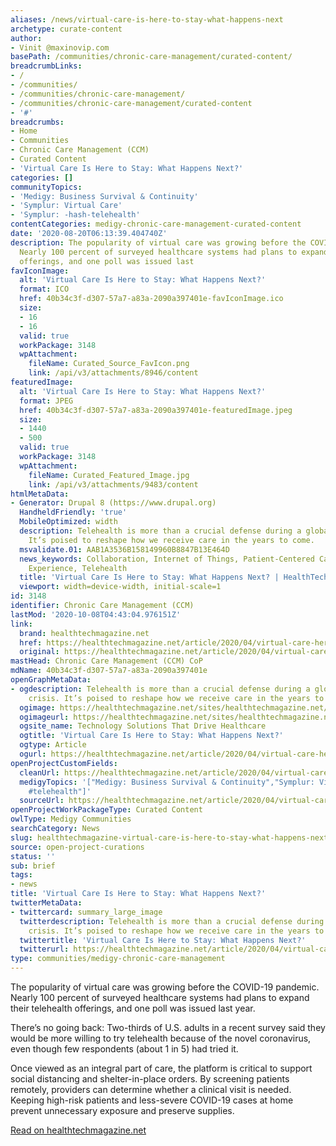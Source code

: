 ```yaml
---
aliases: /news/virtual-care-is-here-to-stay-what-happens-next
archetype: curate-content
author:
- Vinit @maxinovip.com
basePath: /communities/chronic-care-management/curated-content/
breadcrumbLinks:
- /
- /communities/
- /communities/chronic-care-management/
- /communities/chronic-care-management/curated-content
- '#'
breadcrumbs:
- Home
- Communities
- Chronic Care Management (CCM)
- Curated Content
- 'Virtual Care Is Here to Stay: What Happens Next?'
categories: []
communityTopics:
- 'Medigy: Business Survival & Continuity'
- 'Symplur: Virtual Care'
- 'Symplur: -hash-telehealth'
contentCategories: medigy-chronic-care-management-curated-content
date: '2020-08-20T06:13:39.404740Z'
description: The popularity of virtual care was growing before the COVID-19 pandemic.
  Nearly 100 percent of surveyed healthcare systems had plans to expand their telehealth
  offerings, and one poll was issued last
favIconImage:
  alt: 'Virtual Care Is Here to Stay: What Happens Next?'
  format: ICO
  href: 40b34c3f-d307-57a7-a83a-2090a397401e-favIconImage.ico
  size:
  - 16
  - 16
  valid: true
  workPackage: 3148
  wpAttachment:
    fileName: Curated_Source_FavIcon.png
    link: /api/v3/attachments/8946/content
featuredImage:
  alt: 'Virtual Care Is Here to Stay: What Happens Next?'
  format: JPEG
  href: 40b34c3f-d307-57a7-a83a-2090a397401e-featuredImage.jpeg
  size:
  - 1440
  - 500
  valid: true
  workPackage: 3148
  wpAttachment:
    fileName: Curated_Featured_Image.jpg
    link: /api/v3/attachments/9483/content
htmlMetaData:
- Generator: Drupal 8 (https://www.drupal.org)
  HandheldFriendly: 'true'
  MobileOptimized: width
  description: Telehealth is more than a crucial defense during a global health crisis.
    It’s poised to reshape how we receive care in the years to come.
  msvalidate.01: AAB1A3536B158149960B8847B13E464D
  news_keywords: Collaboration, Internet of Things, Patient-Centered Care, Patient
    Experience, Telehealth
  title: 'Virtual Care Is Here to Stay: What Happens Next? | HealthTech Magazine'
  viewport: width=device-width, initial-scale=1
id: 3148
identifier: Chronic Care Management (CCM)
lastMod: '2020-10-08T04:43:04.976151Z'
link:
  brand: healthtechmagazine.net
  href: https://healthtechmagazine.net/article/2020/04/virtual-care-here-stay-what-happens-next
  original: https://healthtechmagazine.net/article/2020/04/virtual-care-here-stay-what-happens-next
mastHead: Chronic Care Management (CCM) CoP
mdName: 40b34c3f-d307-57a7-a83a-2090a397401e
openGraphMetaData:
- ogdescription: Telehealth is more than a crucial defense during a global health
    crisis. It’s poised to reshape how we receive care in the years to come.
  ogimage: https://healthtechmagazine.net/sites/healthtechmagazine.net/files/styles/cdw_hero/public/articles/%5Bcdw_tech_site%3Afield_site_shortname%5D/202004/20200423_HT_Web_MonITor_Virtual-Care-Big-Moment.jpg?itok=6FH05AGd
  ogimageurl: https://healthtechmagazine.net/sites/healthtechmagazine.net/files/styles/cdw_hero/public/articles/%5Bcdw_tech_site%3Afield_site_shortname%5D/202004/20200423_HT_Web_MonITor_Virtual-Care-Big-Moment.jpg?itok=6FH05AGd
  ogsite_name: Technology Solutions That Drive Healthcare
  ogtitle: 'Virtual Care Is Here to Stay: What Happens Next?'
  ogtype: Article
  ogurl: https://healthtechmagazine.net/article/2020/04/virtual-care-here-stay-what-happens-next
openProjectCustomFields:
  cleanUrl: https://healthtechmagazine.net/article/2020/04/virtual-care-here-stay-what-happens-next
  medigyTopics: '["Medigy: Business Survival & Continuity","Symplur: Virtual Care","Symplur:
    #telehealth"]'
  sourceUrl: https://healthtechmagazine.net/article/2020/04/virtual-care-here-stay-what-happens-next
openProjectWorkPackageType: Curated Content
owlType: Medigy Communities
searchCategory: News
slug: healthtechmagazine-virtual-care-is-here-to-stay-what-happens-next
source: open-project-curations
status: ''
sub: brief
tags:
- news
title: 'Virtual Care Is Here to Stay: What Happens Next?'
twitterMetaData:
- twittercard: summary_large_image
  twitterdescription: Telehealth is more than a crucial defense during a global health
    crisis. It’s poised to reshape how we receive care in the years to come.
  twittertitle: 'Virtual Care Is Here to Stay: What Happens Next?'
  twitterurl: https://healthtechmagazine.net/article/2020/04/virtual-care-here-stay-what-happens-next
type: communities/medigy-chronic-care-management
---
```


The popularity of virtual care was growing before the COVID-19 pandemic. Nearly 100 percent of surveyed healthcare systems had plans to expand their telehealth offerings, and one poll was issued last year.  

There’s no going back: Two-thirds of U.S. adults in a recent survey said they would be more willing to try telehealth because of the novel coronavirus, even though few respondents (about 1 in 5) had tried it.  

Once viewed as an integral part of care, the platform is critical to support social distancing and shelter-in-place orders. By screening patients remotely, providers can determine whether a clinical visit is needed. Keeping high-risk patients and less-severe COVID-19 cases at home prevent unnecessary exposure and preserve supplies.

[Read on healthtechmagazine.net](https://healthtechmagazine.net/article/2020/04/virtual-care-here-stay-what-happens-next)